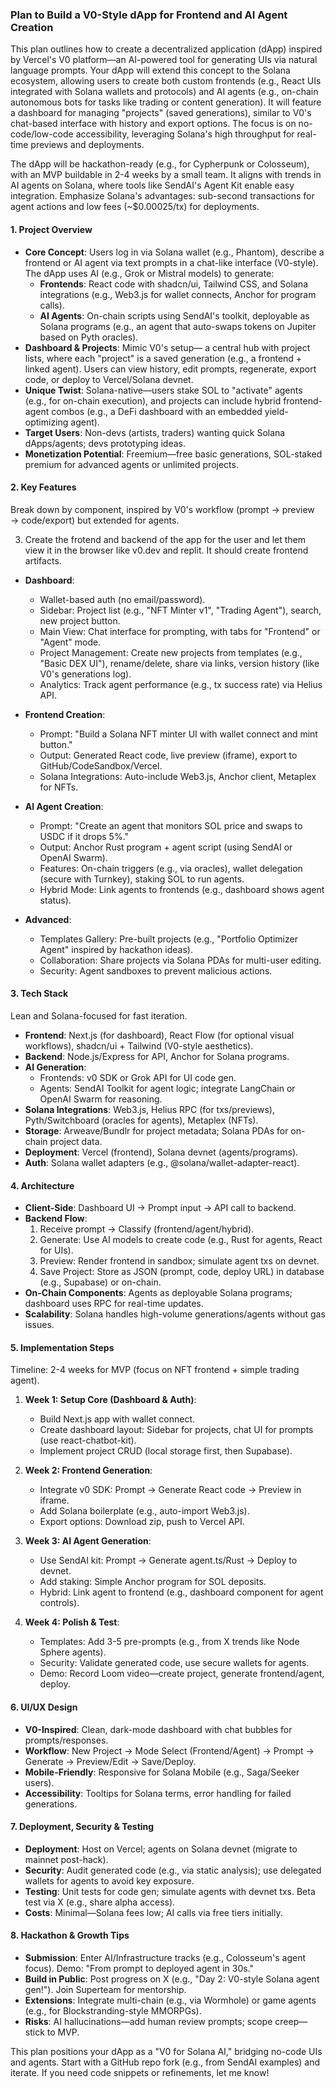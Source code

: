 ### Plan to Build a V0-Style dApp for Frontend and AI Agent Creation

This plan outlines how to create a decentralized application (dApp) inspired by Vercel's V0 platform—an AI-powered tool for generating UIs via natural language prompts. Your dApp will extend this concept to the Solana ecosystem, allowing users to create both custom frontends (e.g., React UIs integrated with Solana wallets and protocols) and AI agents (e.g., on-chain autonomous bots for tasks like trading or content generation). It will feature a dashboard for managing "projects" (saved generations), similar to V0's chat-based interface with history and export options. The focus is on no-code/low-code accessibility, leveraging Solana's high throughput for real-time previews and deployments.

The dApp will be hackathon-ready (e.g., for Cypherpunk or Colosseum), with an MVP buildable in 2-4 weeks by a small team. It aligns with trends in AI agents on Solana, where tools like SendAI's Agent Kit enable easy integration. Emphasize Solana's advantages: sub-second transactions for agent actions and low fees (~$0.00025/tx) for deployments.

#### 1. Project Overview
- **Core Concept**: Users log in via Solana wallet (e.g., Phantom), describe a frontend or AI agent via text prompts in a chat-like interface (V0-style). The dApp uses AI (e.g., Grok or Mistral models) to generate:
  - **Frontends**: React code with shadcn/ui, Tailwind CSS, and Solana integrations (e.g., Web3.js for wallet connects, Anchor for program calls).
  - **AI Agents**: On-chain scripts using SendAI's toolkit, deployable as Solana programs (e.g., an agent that auto-swaps tokens on Jupiter based on Pyth oracles).
- **Dashboard & Projects**: Mimic V0's setup— a central hub with project lists, where each "project" is a saved generation (e.g., a frontend + linked agent). Users can view history, edit prompts, regenerate, export code, or deploy to Vercel/Solana devnet.
- **Unique Twist**: Solana-native—users stake SOL to "activate" agents (e.g., for on-chain execution), and projects can include hybrid frontend-agent combos (e.g., a DeFi dashboard with an embedded yield-optimizing agent).
- **Target Users**: Non-devs (artists, traders) wanting quick Solana dApps/agents; devs prototyping ideas.
- **Monetization Potential**: Freemium—free basic generations, SOL-staked premium for advanced agents or unlimited projects.

#### 2. Key Features
Break down by component, inspired by V0's workflow (prompt → preview → code/export) but extended for agents.

3. Create the frotend and backend of the app for the user and let them view it in the browser like v0.dev and replit. It should create frontend artifacts.

- **Dashboard**:
  - Wallet-based auth (no email/password).
  - Sidebar: Project list (e.g., "NFT Minter v1", "Trading Agent"), search, new project button.
  - Main View: Chat interface for prompting, with tabs for "Frontend" or "Agent" mode.
  - Project Management: Create new projects from templates (e.g., "Basic DEX UI"), rename/delete, share via links, version history (like V0's generations log).
  - Analytics: Track agent performance (e.g., tx success rate) via Helius API.

- **Frontend Creation**:
  - Prompt: "Build a Solana NFT minter UI with wallet connect and mint button."
  - Output: Generated React code, live preview (iframe), export to GitHub/CodeSandbox/Vercel.
  - Solana Integrations: Auto-include Web3.js, Anchor client, Metaplex for NFTs.

- **AI Agent Creation**:
  - Prompt: "Create an agent that monitors SOL price and swaps to USDC if it drops 5%."
  - Output: Anchor Rust program + agent script (using SendAI or OpenAI Swarm).
  - Features: On-chain triggers (e.g., via oracles), wallet delegation (secure with Turnkey), staking SOL to run agents.
  - Hybrid Mode: Link agents to frontends (e.g., dashboard shows agent status).

- **Advanced**:
  - Templates Gallery: Pre-built projects (e.g., "Portfolio Optimizer Agent" inspired by hackathon ideas).
  - Collaboration: Share projects via Solana PDAs for multi-user editing.
  - Security: Agent sandboxes to prevent malicious actions.

#### 3. Tech Stack
Lean and Solana-focused for fast iteration.

- **Frontend**: Next.js (for dashboard), React Flow (for optional visual workflows), shadcn/ui + Tailwind (V0-style aesthetics).
- **Backend**: Node.js/Express for API, Anchor for Solana programs.
- **AI Generation**:
  - Frontends: v0 SDK or Grok API for UI code gen.
  - Agents: SendAI Toolkit for agent logic; integrate LangChain or OpenAI Swarm for reasoning.
- **Solana Integrations**: Web3.js, Helius RPC (for txs/previews), Pyth/Switchboard (oracles for agents), Metaplex (NFTs).
- **Storage**: Arweave/Bundlr for project metadata; Solana PDAs for on-chain project data.
- **Deployment**: Vercel (frontend), Solana devnet (agents/programs).
- **Auth**: Solana wallet adapters (e.g., @solana/wallet-adapter-react).

#### 4. Architecture
- **Client-Side**: Dashboard UI → Prompt input → API call to backend.
- **Backend Flow**:
  1. Receive prompt → Classify (frontend/agent/hybrid).
  2. Generate: Use AI models to create code (e.g., Rust for agents, React for UIs).
  3. Preview: Render frontend in sandbox; simulate agent txs on devnet.
  4. Save Project: Store as JSON (prompt, code, deploy URL) in database (e.g., Supabase) or on-chain.
- **On-Chain Components**: Agents as deployable Solana programs; dashboard uses RPC for real-time updates.
- **Scalability**: Solana handles high-volume generations/agents without gas issues.

#### 5. Implementation Steps
Timeline: 2-4 weeks for MVP (focus on NFT frontend + simple trading agent).

1. **Week 1: Setup Core (Dashboard & Auth)**:
   - Build Next.js app with wallet connect.
   - Create dashboard layout: Sidebar for projects, chat UI for prompts (use react-chatbot-kit).
   - Implement project CRUD (local storage first, then Supabase).

2. **Week 2: Frontend Generation**:
   - Integrate v0 SDK: Prompt → Generate React code → Preview in iframe.
   - Add Solana boilerplate (e.g., auto-import Web3.js).
   - Export options: Download zip, push to Vercel API.

3. **Week 3: AI Agent Generation**:
   - Use SendAI kit: Prompt → Generate agent.ts/Rust → Deploy to devnet.
   - Add staking: Simple Anchor program for SOL deposits.
   - Hybrid: Link agent to frontend (e.g., dashboard component for agent controls).

4. **Week 4: Polish & Test**:
   - Templates: Add 3-5 pre-prompts (e.g., from X trends like Node Sphere agents).
   - Security: Validate generated code, use secure wallets for agents.
   - Demo: Record Loom video—create project, generate frontend/agent, deploy.

#### 6. UI/UX Design
- **V0-Inspired**: Clean, dark-mode dashboard with chat bubbles for prompts/responses.
- **Workflow**: New Project → Mode Select (Frontend/Agent) → Prompt → Generate → Preview/Edit → Save/Deploy.
- **Mobile-Friendly**: Responsive for Solana Mobile (e.g., Saga/Seeker users).
- **Accessibility**: Tooltips for Solana terms, error handling for failed generations.

#### 7. Deployment, Security & Testing
- **Deployment**: Host on Vercel; agents on Solana devnet (migrate to mainnet post-hack).
- **Security**: Audit generated code (e.g., via static analysis); use delegated wallets for agents to avoid key exposure.
- **Testing**: Unit tests for code gen; simulate agents with devnet txs. Beta test via X (e.g., share alpha access).
- **Costs**: Minimal—Solana fees low; AI calls via free tiers initially.

#### 8. Hackathon & Growth Tips
- **Submission**: Enter AI/Infrastructure tracks (e.g., Colosseum's agent focus). Demo: "From prompt to deployed agent in 30s."
- **Build in Public**: Post progress on X (e.g., "Day 2: V0-style Solana agent gen!"). Join Superteam for mentorship.
- **Extensions**: Integrate multi-chain (e.g., via Wormhole) or game agents (e.g., for Blockstranding-style MMORPGs).
- **Risks**: AI hallucinations—add human review prompts; scope creep—stick to MVP.

This plan positions your dApp as a "V0 for Solana AI," bridging no-code UIs and agents. Start with a GitHub repo fork (e.g., from SendAI examples) and iterate. If you need code snippets or refinements, let me know!